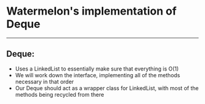 # Watermelon's implementation of Deque
---
## Deque:
- Uses a LinkedList to essentially make sure that everything is O(1)
- We will work down the interface, implementing all of the methods necessary in that order
- Our Deque should act as a wrapper class for LinkedList, with most of the methods being recycled from there
